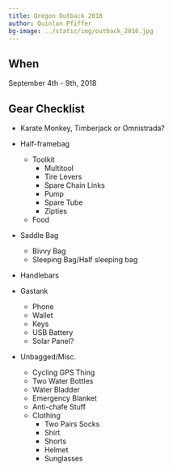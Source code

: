 ```yaml
---
title: Oregon Outback 2018
author: Quinlan Pfiffer
bg-image: ../static/img/outback_2016.jpg
---
```


## When

September 4th - 9th, 2018

## Gear Checklist

* Karate Monkey, Timberjack or Omnistrada?

* Half-framebag
    * Toolkit
        * Multitool
        * Tire Levers
        * Spare Chain Links
        * Pump
        * Spare Tube
        * Zipties
    * Food

* Saddle Bag
    * Bivvy Bag
    * Sleeping Bag/Half sleeping bag

* Handlebars

* Gastank
    * Phone
    * Wallet
    * Keys
    * USB Battery
    * Solar Panel?

* Unbagged/Misc.
    * Cycling GPS Thing
    * Two Water Bottles
    * Water Bladder
    * Emergency Blanket
    * Anti-chafe Stuff
    * Clothing
        * Two Pairs Socks
        * Shirt
        * Shorts
        * Helmet
        * Sunglasses
